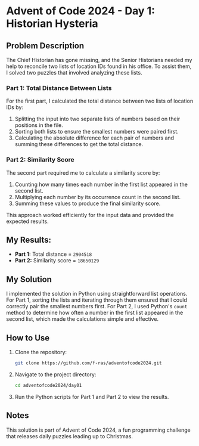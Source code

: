 # Advent of Code 2024 - Day 1: Historian Hysteria

## Problem Description

The Chief Historian has gone missing, and the Senior Historians needed my help to reconcile two lists of location IDs found in his office. To assist them, I solved two puzzles that involved analyzing these lists.

### Part 1: Total Distance Between Lists
For the first part, I calculated the total distance between two lists of location IDs by:  
1. Splitting the input into two separate lists of numbers based on their positions in the file.  
2. Sorting both lists to ensure the smallest numbers were paired first.  
3. Calculating the absolute difference for each pair of numbers and summing these differences to get the total distance.  

### Part 2: Similarity Score
The second part required me to calculate a similarity score by:  
1. Counting how many times each number in the first list appeared in the second list.  
2. Multiplying each number by its occurrence count in the second list.  
3. Summing these values to produce the final similarity score.  

This approach worked efficiently for the input data and provided the expected results.  

## My Results:
- **Part 1:** Total distance = `2904518`  
- **Part 2:** Similarity score = `18650129`  

## My Solution

I implemented the solution in Python using straightforward list operations. For Part 1, sorting the lists and iterating through them ensured that I could correctly pair the smallest numbers first. For Part 2, I used Python's `count` method to determine how often a number in the first list appeared in the second list, which made the calculations simple and effective.  

## How to Use

1. Clone the repository:  
   ```bash
   git clone https://github.com/f-ras/adventofcode2024.git
   ```
2. Navigate to the project directory:
   ```bash
   cd adventofcode2024/day01
   ```
3. Run the Python scripts for Part 1 and Part 2 to view the results.


## Notes
This solution is part of Advent of Code 2024, a fun programming challenge that releases daily puzzles leading up to Christmas.